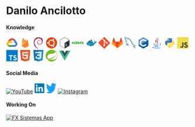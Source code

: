 <h1>Danilo Ancilotto</h1>

#### Knowledge
<a href="https://cloud.google.com/" target="_blank"><img src="https://raw.githubusercontent.com/devicons/devicon/master/icons/googlecloud/googlecloud-original.svg" alt="Google Cloud" height="32"/></a>
<a href="https://firebase.google.com/" target="_blank"><img src="https://raw.githubusercontent.com/devicons/devicon/master/icons/firebase/firebase-plain.svg" alt="Firebase" height="32"/></a>
<a href="https://www.debian.org/" target="_blank"><img src="https://raw.githubusercontent.com/devicons/devicon/master/icons/debian/debian-original.svg" alt="Debian" height="32"/></a>
<a href="https://ubuntu.com/" target="_blank"><img src="https://raw.githubusercontent.com/devicons/devicon/master/icons/ubuntu/ubuntu-plain.svg" alt="Ubuntu" height="32"/></a>
<a href="https://www.gnu.org/software/bash/" target="_blank"><img src="https://raw.githubusercontent.com/devicons/devicon/master/icons/bash/bash-original.svg" alt="Bash" height="32"/></a>
<a href="https://www.nginx.com/" target="_blank"><img src="https://raw.githubusercontent.com/devicons/devicon/master/icons/nginx/nginx-original.svg" alt="NGINX" height="32"/></a>
<a href="https://www.docker.com/" target="_blank"><img src="https://raw.githubusercontent.com/devicons/devicon/master/icons/docker/docker-original.svg" alt="Docker" height="32"/></a>
<a href="https://git-scm.com/" target="_blank"><img src="https://raw.githubusercontent.com/devicons/devicon/master/icons/git/git-original.svg" alt="Git" height="32"/></a>
<a href="https://gitlab.com/" target="_blank"><img src="https://raw.githubusercontent.com/devicons/devicon/master/icons/gitlab/gitlab-original.svg" alt="GitLab" height="32"/></a>
<a href="https://www.mysql.com/" target="_blank"><img src="https://raw.githubusercontent.com/devicons/devicon/master/icons/mysql/mysql-original.svg" alt="MySQL" height="32"/></a>
<a href="https://wikipedia.org/wiki/C_(programming_language)" target="_blank"><img src="https://raw.githubusercontent.com/devicons/devicon/master/icons/c/c-original.svg" alt="C" height="32"/></a>
<a href="https://wikipedia.org/wiki/Java_(programming_language)" target="_blank"><img src="https://raw.githubusercontent.com/devicons/devicon/master/icons/java/java-original.svg" alt="Java" height="32"/></a>
<a href="https://www.python.org/" target="_blank"><img src="https://raw.githubusercontent.com/devicons/devicon/master/icons/python/python-original.svg" alt="Python" height="32"/></a>
<a href="https://developer.mozilla.org/docs/Web/JavaScript" target="_blank"><img src="https://raw.githubusercontent.com/devicons/devicon/master/icons/javascript/javascript-original.svg" alt="JavaScript" height="32"/></a>
<a href="https://www.typescriptlang.org/" target="_blank"><img src="https://raw.githubusercontent.com/devicons/devicon/master/icons/typescript/typescript-original.svg" alt="TypeScript" height="32"/></a>
<a href="https://developer.mozilla.org/docs/Web/HTML" target="_blank"><img src="https://raw.githubusercontent.com/devicons/devicon/master/icons/html5/html5-original.svg" alt="HTML5" height="32"/></a>
<a href="https://developer.mozilla.org/docs/Web/CSS" target="_blank"><img src="https://raw.githubusercontent.com/devicons/devicon/master/icons/css3/css3-original.svg" alt="CSS3" height="32"/></a>
<a href="https://spring.io/" target="_blank"><img src="https://raw.githubusercontent.com/devicons/devicon/master/icons/spring/spring-original.svg" alt="Spring" height="32"/></a>
<a href="https://vuejs.org/" target="_blank"><img src="https://raw.githubusercontent.com/devicons/devicon/master/icons/vuejs/vuejs-original.svg" alt="Vue.js" height="32"/></a>

#### Social Media
<a href="https://www.youtube.com/c/daniloancilotto" target="_blank"><img src="https://upload.wikimedia.org/wikipedia/commons/0/09/YouTube_full-color_icon_%282017%29.svg" alt="YouTube" height="22"/></a>
<a href="https://www.linkedin.com/in/daniloancilotto/" target="_blank"><img src="https://raw.githubusercontent.com/devicons/devicon/master/icons/linkedin/linkedin-original.svg" alt="LinkedIn" height="28"/></a>
<a href="https://twitter.com/daniloancilotto/" target="_blank"><img src="https://raw.githubusercontent.com/devicons/devicon/master/icons/twitter/twitter-original.svg" alt="Twitter" height="28"/></a>
<a href="https://www.instagram.com/daniloancilotto/" target="_blank"><img src="https://upload.wikimedia.org/wikipedia/commons/e/e7/Instagram_logo_2016.svg" alt="Instagram" height="28"/></a>

#### Working On
<a href="https://fxsistemas.app" target="_blank"><img src="https://avatars.githubusercontent.com/u/73619303" alt="FX Sistemas App" height="36"/></a>
